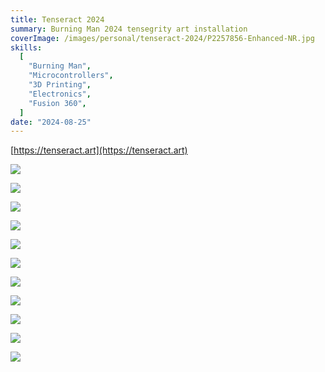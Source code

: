 ```yaml
---
title: Tenseract 2024
summary: Burning Man 2024 tensegrity art installation
coverImage: /images/personal/tenseract-2024/P2257856-Enhanced-NR.jpg
skills:
  [
    "Burning Man",
    "Microcontrollers",
    "3D Printing",
    "Electronics",
    "Fusion 360",
  ]
date: "2024-08-25"
---
```


[https://tenseract.art](https://tenseract.art)

![](/images/personal/tenseract-2024/P2258054-Enhanced-NR.jpg)

![](/images/personal/tenseract-2024/P2258053.jpg)

![](/images/personal/tenseract-2024/P2257720.jpg)

![](/images/personal/tenseract-2024/P2257860.jpg)

![](/images/personal/tenseract-2024/P2257712.jpg)

![](/images/personal/tenseract-2024/P2257703.jpg)

![](/images/personal/tenseract-2024/P2257787.jpg)

![](/images/personal/tenseract-2024/P2257782.jpg)

![](/images/personal/tenseract-2024/PXL_20240816_130127152.jpg)

![](/images/personal/tenseract-2024/2024-09-17_150537.png)

![](/images/personal/tenseract-2024/2024-09-17_150656.png)
